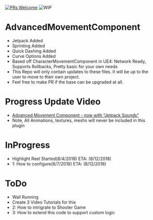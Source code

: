 [![PRs Welcome](https://img.shields.io/badge/PRs-welcome-brightgreen.svg?style=flat-square)](http://makeapullrequest.com)
![WIP](https://img.shields.io/badge/Project-EarlyRelease-yellowgreen.svg)

# AdvancedMovementComponent
* Jetpack Added
* Sprinting Added
* Quick Dashing Added
* Curve Options Added
* Based off CharacterMovementComponent in UE4: Network Ready, Supports Rollbacks, Pretty basic for your own needs
* This Repo will only contain updates to these files. It will be up to the user to move to their own project.
* Feel free to make PR if the base can be upgraded at all. 

# Progress Update Video
* [Advanced Movement Component - now with "Jetpack Sounds"](https://www.youtube.com/watch?v=IPu-ed0Nt4k)
* Note, All Animations, textures, meshs will never be included in this plugin

# InProgress
* Highlight Reel Started(8/4/2018) ETA: (8/12/2018)
* 1: How to configure(8/7/2018) ETA: (8/12/2018)

# ToDo
* Wall Running
* Create 3 Video Tutorials for this
* 2: How to intrigrate to Shooter Game
* 3: How to extend this code to support custom logic
